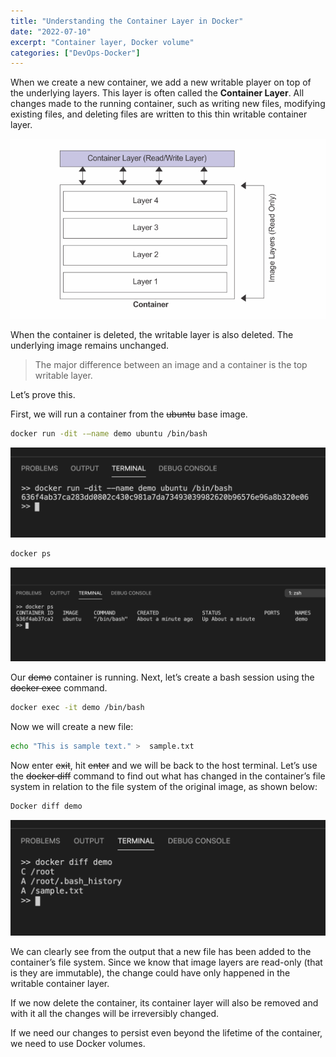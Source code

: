 ```yaml
---
title: "Understanding the Container Layer in Docker"
date: "2022-07-10"
excerpt: "Container layer, Docker volume"
categories: ["DevOps-Docker"]
---
```


When we create a new container, we add a new writable player on top of the underlying layers. This layer is often called the **Container Layer**. All changes made to the running container, such as writing new files, modifying existing files, and deleting files are written to this thin writable container layer.

![Container Layer](../images/containerLayer/container-layer.png)

When the container is deleted, the writable layer is also deleted. The underlying image remains unchanged.

> The major difference between an image and a container is the top writable layer.

Let’s prove this.

First, we will run a container from the ~~ubuntu~~ base image.

```sh {numberLines}
docker run -dit -–name demo ubuntu /bin/bash
```

![Ubuntu Container](../images/containerLayer/ubuntu-container.png)

```sh {numberLines}
docker ps
```

![Container List](../images/containerLayer/container-list.png)

Our ~~demo~~ container is running. Next, let’s create a bash session using the ~~docker exec~~ command.

```sh
docker exec -it demo /bin/bash
```

Now we will create a new file:

```sh {numberLines}
echo "This is sample text." >  sample.txt
```

Now enter ~~exit~~, hit ~~enter~~ and we will be back to the host terminal. Let’s use the ~~docker diff~~ command to find out what has changed in the container’s file system in relation to the file system of the original image, as shown below:

```sh {numberLines}
Docker diff demo
```

![Filesystem Difference](../images/containerLayer/docker-diff.png)

We can clearly see from the output that a new file has been added to the container’s file system. Since we know that image layers are read-only (that is they are immutable), the change could have only happened in the writable container layer.

If we now delete the container, its container layer will also be removed and with it all the changes will be irreversibly changed.

If we need our changes to persist even beyond the lifetime of the container, we need to use Docker volumes.
